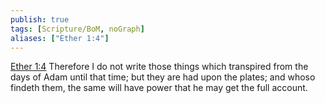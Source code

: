 ```yaml
---
publish: true
tags: [Scripture/BoM, noGraph]
aliases: ["Ether 1:4"]
---
```

[Ether 1:4](https://churchofjesuschrist.org/study/scriptures/bofm/ether/1?lang=eng&id=p4#p4) Therefore I do not write those things which transpired from the days of Adam until that time; but they are had upon the plates; and whoso findeth them, the same will have power that he may get the full account.
